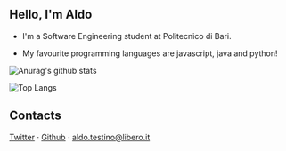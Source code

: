 ## Hello, I'm Aldo

* I'm a Software Engineering student at Politecnico di Bari.

* My favourite programming languages are javascript, java and python!

![Anurag's github stats](https://github-readme-stats.vercel.app/api?username=aldotestino&show_icons=true&theme=dracula)

![Top Langs](https://github-readme-stats.vercel.app/api/top-langs/?username=aldotestino&langs_count=20&layout=compact&theme=dracula)

## Contacts

[Twitter](https://twitter.com/aldotestino4) · [Github](https://github.com/aldotestino) · aldo.testino@libero.it